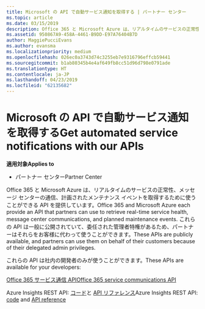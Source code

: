 ```yaml
---
title: Microsoft の API で自動サービス通知を取得する | パートナー センター
ms.topic: article
ms.date: 03/15/2019
description: Office 365 と Microsoft Azure は、リアルタイムのサービスの正常性、メッセージ センターの通信、計画されたメンテナンス イベントを取得するために使うことができる API を提供しています。
ms.assetid: 950867A9-458A-4461-B9DD-E97A76404B7D
author: MaggiePucciEvans
ms.author: evansma
ms.localizationpriority: medium
ms.openlocfilehash: 026ec0a3743d74c3255eb7e9316796effcb59441
ms.sourcegitcommit: b1ab80345b4e4af649fb8cc51d96d798e0791ade
ms.translationtype: HT
ms.contentlocale: ja-JP
ms.lasthandoff: 04/23/2019
ms.locfileid: "62135682"
---
```

# <a name="get-automated-service-notifications-with-our-apis"></a><span data-ttu-id="d09e3-103">Microsoft の API で自動サービス通知を取得する</span><span class="sxs-lookup"><span data-stu-id="d09e3-103">Get automated service notifications with our APIs</span></span>

<span data-ttu-id="d09e3-104">**適用対象**</span><span class="sxs-lookup"><span data-stu-id="d09e3-104">**Applies to**</span></span>

-  <span data-ttu-id="d09e3-105">パートナー センター</span><span class="sxs-lookup"><span data-stu-id="d09e3-105">Partner Center</span></span>

<span data-ttu-id="d09e3-106">Office 365 と Microsoft Azure は、リアルタイムのサービスの正常性、メッセージ センターの通信、計画されたメンテナンス イベントを取得するために使うことができる API を提供しています。</span><span class="sxs-lookup"><span data-stu-id="d09e3-106">Office 365 and Microsoft Azure each provide an API that partners can use to retrieve real-time service health, message center communications, and planned maintenance events.</span></span> <span data-ttu-id="d09e3-107">これらの API は一般に公開されていて、委任された管理者特権があるため、パートナーはそれらをお客様に代わって使うことができます。</span><span class="sxs-lookup"><span data-stu-id="d09e3-107">These APIs are publicly available, and partners can use them on behalf of their customers because of their delegated admin privileges.</span></span>

<span data-ttu-id="d09e3-108">これらの API は社内の開発者のみが使うことができます。</span><span class="sxs-lookup"><span data-stu-id="d09e3-108">These APIs are available for your developers:</span></span>

[<span data-ttu-id="d09e3-109">Office 365 サービス通信 API</span><span class="sxs-lookup"><span data-stu-id="d09e3-109">Office 365 service communications API</span></span>](https://go.microsoft.com/fwlink/p/?LinkId=616899)

<span data-ttu-id="d09e3-110">Azure Insights REST API: [コード](https://go.microsoft.com/fwlink/p/?LinkId=617299)と [API リファレンス](https://go.microsoft.com/fwlink/p/?LinkId=617300)</span><span class="sxs-lookup"><span data-stu-id="d09e3-110">Azure Insights REST API: [code](https://go.microsoft.com/fwlink/p/?LinkId=617299) and [API reference](https://go.microsoft.com/fwlink/p/?LinkId=617300)</span></span>

 

 



